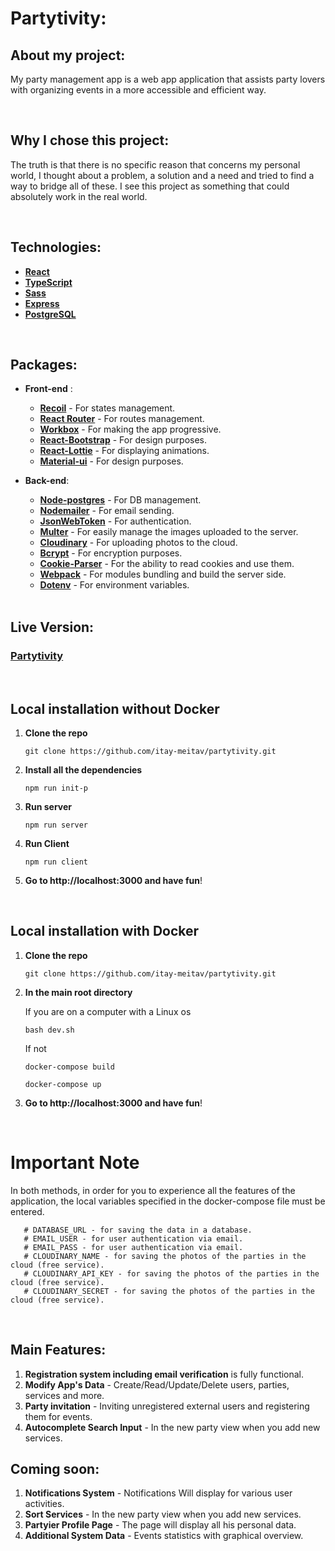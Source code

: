 # Partytivity:

## About my project:

My party management app is a web app application that assists
party lovers with organizing events in a more accessible and efficient way.

<br/>

## Why I chose this project:

The truth is that there is no specific reason that concerns my personal world,
I thought about a problem, a solution and a need and tried to find a way to bridge all of these.
I see this project as something that could absolutely work in the real world.

<br/>

## Technologies:

- **[React](https://reactjs.org/)**
- **[TypeScript](https://www.typescriptlang.org/)**
- **[Sass](https://www.npmjs.com/package/sass)**
- **[Express](https://www.npmjs.com/package/express)**
- **[PostgreSQL](https://www.postgresql.org/)**

<br/>

## Packages:

- **Front-end** :

  - **[Recoil](https://www.npmjs.com/package/recoil)** - For states management.
  - **[React Router](https://www.npmjs.com/package/react-router-dom)** - For routes management.
  - **[Workbox](https://www.npmjs.com/package/workbox-sw)** - For making the app progressive.
  - **[React-Bootstrap](https://www.npmjs.com/package/react-bootstrap)** - For design purposes.
  - **[React-Lottie](https://www.npmjs.com/package/react-lottie-player)** - For displaying animations.
  - **[Material-ui](https://www.npmjs.com/package/@mui/material)** - For design purposes.

- **Back-end**:

  - **[Node-postgres](https://www.npmjs.com/package/pg)** - For DB management.
  - **[Nodemailer](https://www.npmjs.com/package/nodemailer)** - For email sending.
  - **[JsonWebToken](https://www.npmjs.com/package/jsonwebtoken)** - For authentication.
  - **[Multer](https://www.npmjs.com/package/multer)** - For easily manage the images uploaded to the server.
  - **[Cloudinary](https://www.npmjs.com/package/cloudinary)** - For uploading photos to the cloud.
  - **[Bcrypt](https://www.npmjs.com/package/bcrypt)** - For encryption purposes.
  - **[Cookie-Parser](https://www.npmjs.com/package/cookie-parser)** - For the ability to read cookies and use them.
  - **[Webpack](https://www.npmjs.com/package/webpack)** - For modules bundling and build the server side.
  - **[Dotenv](https://www.npmjs.com/package/dotenv)** - For environment variables.

   <br/>

## Live Version:

### [Partytivity](https://www.partytivity.tk/)

<br/>

## Local installation without Docker

1. **Clone the repo**
   ```
   git clone https://github.com/itay-meitav/partytivity.git
   ```
2. **Install all the dependencies**
   ```
   npm run init-p
   ```
3. **Run server**
   ```
   npm run server
   ```
4. **Run Client**

   ```
   npm run client
   ```

5. **Go to http://localhost:3000 and have fun**!

   <br/>

## Local installation with Docker

1. **Clone the repo**

   ```
   git clone https://github.com/itay-meitav/partytivity.git
   ```

2. **In the main root directory**

   If you are on a computer with a Linux os

   ```
   bash dev.sh
   ```

   If not

   ```
   docker-compose build
   ```

   ```
   docker-compose up
   ```

3. **Go to http://localhost:3000 and have fun**!

<br/>

# Important Note

In both methods, in order for you to experience all the features of the application, the local variables specified in the docker-compose file must be entered.

```
   # DATABASE_URL - for saving the data in a database.
   # EMAIL_USER - for user authentication via email.
   # EMAIL_PASS - for user authentication via email.
   # CLOUDINARY_NAME - for saving the photos of the parties in the cloud (free service).
   # CLOUDINARY_API_KEY - for saving the photos of the parties in the cloud (free service).
   # CLOUDINARY_SECRET - for saving the photos of the parties in the cloud (free service).
```

<br/>

## Main Features:

1. **Registration system including email verification** is fully functional.
2. **Modify App's Data** - Create/Read/Update/Delete users, parties, services and more.
3. **Party invitation** - Inviting unregistered external users and registering them for events.
4. **Autocomplete Search Input** - In the new party view when you add new services.

## Coming soon:

1.  **Notifications System** - Notifications Will display for various user activities.
2.  **Sort Services** - In the new party view when you add new services.
3.  **Partyier Profile Page** - The page will display all his personal data.
4.  **Additional System Data** - Events statistics with graphical overview.
